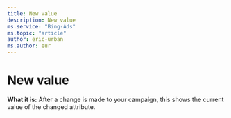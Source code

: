 ```yaml
---
title: New value
description: New value
ms.service: "Bing-Ads"
ms.topic: "article"
author: eric-urban
ms.author: eur
---
```


# New value

**What it is:**     After a change is made to your campaign, this shows the current value of the changed attribute.


